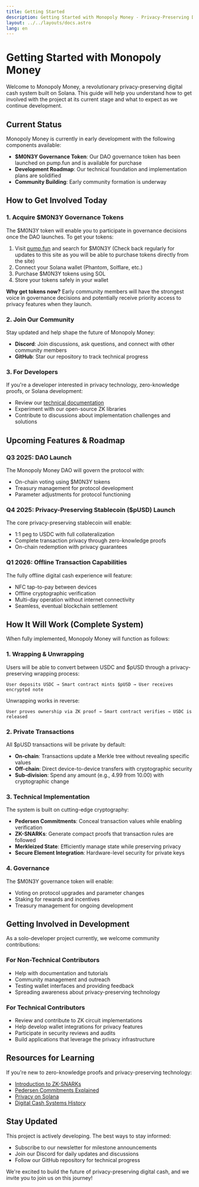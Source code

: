 ```yaml
---
title: Getting Started
description: Getting Started with Monopoly Money - Privacy-Preserving Digital Cash on Solana
layout: ../../layouts/docs.astro
lang: en
---
```


# Getting Started with Monopoly Money

Welcome to Monopoly Money, a revolutionary privacy-preserving digital cash system built on Solana. This guide will help you understand how to get involved with the project at its current stage and what to expect as we continue development.

## Current Status

Monopoly Money is currently in early development with the following components available:

- **$M0N3Y Governance Token**: Our DAO governance token has been launched on pump.fun and is available for purchase
- **Development Roadmap**: Our technical foundation and implementation plans are solidified
- **Community Building**: Early community formation is underway <br>



## How to Get Involved Today

### 1. Acquire $M0N3Y Governance Tokens

The $M0N3Y token will enable you to participate in governance decisions once the DAO launches. To get your tokens:

1. Visit [pump.fun](https://pump.fun) and search for $M0N3Y
    (Check back regularly for updates to this site as you will be able to purchase tokens directly from the site)
2. Connect your Solana wallet (Phantom, Solflare, etc.)
3. Purchase $M0N3Y tokens using SOL
4. Store your tokens safely in your wallet

**Why get tokens now?** Early community members will have the strongest voice in governance decisions and potentially receive priority access to privacy features when they launch.

### 2. Join Our Community

Stay updated and help shape the future of Monopoly Money:

- **Discord**: Join discussions, ask questions, and connect with other community members
- **GitHub**: Star our repository to track technical progress

### 3. For Developers

If you're a developer interested in privacy technology, zero-knowledge proofs, or Solana development:

- Review our [technical documentation](https://github.com/Dax911/m0n3y-web)
- Experiment with our open-source ZK libraries
- Contribute to discussions about implementation challenges and solutions

## Upcoming Features & Roadmap

### Q3 2025: DAO Launch

The Monopoly Money DAO will govern the protocol with:

- On-chain voting using $M0N3Y tokens
- Treasury management for protocol development
- Parameter adjustments for protocol functioning

### Q4 2025: Privacy-Preserving Stablecoin ($pUSD) Launch

The core privacy-preserving stablecoin will enable:

- 1:1 peg to USDC with full collateralization
- Complete transaction privacy through zero-knowledge proofs
- On-chain redemption with privacy guarantees

### Q1 2026: Offline Transaction Capabilities

The fully offline digital cash experience will feature:

- NFC tap-to-pay between devices
- Offline cryptographic verification
- Multi-day operation without internet connectivity
- Seamless, eventual blockchain settlement

## How It Will Work (Complete System)

When fully implemented, Monopoly Money will function as follows:

### 1. Wrapping & Unwrapping

Users will be able to convert between USDC and $pUSD through a privacy-preserving wrapping process:

```
User deposits USDC → Smart contract mints $pUSD → User receives encrypted note
```

Unwrapping works in reverse:

```
User proves ownership via ZK proof → Smart contract verifies → USDC is released
```

### 2. Private Transactions

All $pUSD transactions will be private by default:

- **On-chain**: Transactions update a Merkle tree without revealing specific values
- **Off-chain**: Direct device-to-device transfers with cryptographic security
- **Sub-division**: Spend any amount (e.g., 4.99 from 10.00) with cryptographic change

### 3. Technical Implementation

The system is built on cutting-edge cryptography:

- **Pedersen Commitments**: Conceal transaction values while enabling verification
- **ZK-SNARKs**: Generate compact proofs that transaction rules are followed
- **Merkleized State**: Efficiently manage state while preserving privacy
- **Secure Element Integration**: Hardware-level security for private keys

### 4. Governance

The $M0N3Y governance token will enable:

- Voting on protocol upgrades and parameter changes
- Staking for rewards and incentives
- Treasury management for ongoing development

## Getting Involved in Development

As a solo-developer project currently, we welcome community contributions:

### For Non-Technical Contributors

- Help with documentation and tutorials
- Community management and outreach
- Testing wallet interfaces and providing feedback
- Spreading awareness about privacy-preserving technology

### For Technical Contributors

- Review and contribute to ZK circuit implementations
- Help develop wallet integrations for privacy features
- Participate in security reviews and audits
- Build applications that leverage the privacy infrastructure

## Resources for Learning

If you're new to zero-knowledge proofs and privacy-preserving technology:

- [Introduction to ZK-SNARKs](https://z.cash/learn/what-are-zk-snarks/)
- [Pedersen Commitments Explained](https://www.rareskills.io/post/pedersen-commitment)
- [Privacy on Solana](https://www.helius.dev/blog/zero-knowledge-proofs-its-applications-on-solana)
- [Digital Cash Systems History](https://groups.csail.mit.edu/mac/classes/6.805/articles/money/nsamint/nsamint.htm)

## Stay Updated

This project is actively developing. The best ways to stay informed:

- Subscribe to our newsletter for milestone announcements
- Join our Discord for daily updates and discussions
- Follow our GitHub repository for technical progress

We're excited to build the future of privacy-preserving digital cash, and we invite you to join us on this journey!

